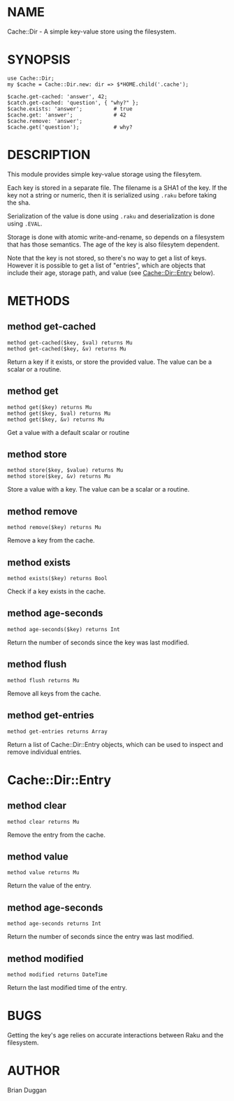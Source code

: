 NAME
====

Cache::Dir - A simple key-value store using the filesystem.

SYNOPSIS
========

    use Cache::Dir;
    my $cache = Cache::Dir.new: dir => $*HOME.child('.cache');

    $cache.get-cached: 'answer', 42;
    $catch.get-cached: 'question', { "why?" };
    $cache.exists: 'answer';          # true
    $cache.get: 'answer';             # 42
    $cache.remove: 'answer';
    $cache.get('question');           # why?

DESCRIPTION
===========

This module provides simple key-value storage using the filesytem.

Each key is stored in a separate file. The filename is a SHA1 of the key. If the key not a string or numeric, then it is serialized using `.raku` before taking the sha.

Serialization of the value is done using `.raku` and deserialization is done using `.EVAL`.

Storage is done with atomic write-and-rename, so depends on a filesystem that has those semantics. The age of the key is also filesytem dependent.

Note that the key is not stored, so there's no way to get a list of keys. However it is possible to get a list of "entries", which are objects that include their age, storage path, and value (see [Cache::Dir::Entry](Cache::Dir::Entry) below).

METHODS
=======

method get-cached
-----------------

    method get-cached($key, $val) returns Mu
    method get-cached($key, &v) returns Mu

Return a key if it exists, or store the provided value. The value can be a scalar or a routine.

method get
----------

    method get($key) returns Mu
    method get($key, $val) returns Mu
    method get($key, &v) returns Mu

Get a value with a default scalar or routine

method store
------------

    method store($key, $value) returns Mu
    method store($key, &v) returns Mu

Store a value with a key. The value can be a scalar or a routine.

method remove
-------------

    method remove($key) returns Mu

Remove a key from the cache.

method exists
-------------

    method exists($key) returns Bool

Check if a key exists in the cache.

method age-seconds
------------------

    method age-seconds($key) returns Int

Return the number of seconds since the key was last modified.

method flush
------------

    method flush returns Mu

Remove all keys from the cache.

method get-entries
------------------

    method get-entries returns Array

Return a list of Cache::Dir::Entry objects, which can be used to inspect and remove individual entries.

Cache::Dir::Entry
=================

method clear
------------

    method clear returns Mu

Remove the entry from the cache.

method value
------------

    method value returns Mu

Return the value of the entry.

method age-seconds
------------------

    method age-seconds returns Int

Return the number of seconds since the entry was last modified.

method modified
---------------

    method modified returns DateTime

Return the last modified time of the entry.

BUGS
====

Getting the key's age relies on accurate interactions between Raku and the filesystem.

AUTHOR
======

Brian Duggan

